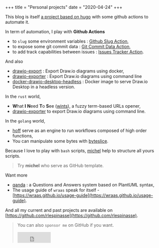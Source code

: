 +++
title = "Personal projects"
date = "2020-04-24"
+++

This blog is itself [a project based on hugo](https://github.com/rlespinasse/rlespinasse.github.io) with some github actions to automate it.

In term of automation, I play with **Github Actions**

- to `slug` some environment variables : [Github Slug Action](https://github.com/marketplace/actions/github-slug),
- to expose some git commit data : [Git Commit Data Action](https://github.com/rlespinasse/git-commit-data-action),
- to add track capabilities between issues : [Issues Tracker Action](https://github.com/marketplace/actions/issues-tracker).

And also

- [drawio-export](https://github.com/rlespinasse/drawio-export) : Export Draw.io diagrams using docker,
- [drawio-exporter](https://github.com/rlespinasse/drawio-exporter) : Export Draw.io diagrams using command line
- [docker-drawio-desktop-headless](https://github.com/rlespinasse/docker-drawio-desktop-headless) : Docker image to serve Draw.io Desktop in a headless version.

In the `rust` world,

- **W**hat **I** **N**eed **T**o **S**ee ([wints](https://github.com/rlespinasse/wints)), a fuzzy term-based URLs opener,
- [drawio-exporter](https://github.com/rlespinasse/drawio-exporter) to export Draw.io diagrams using command line.

In the `golang` world,

- [hoff](https://github.com/rlespinasse/hoff) serve as an engine to run workflows composed of high order functions,
- You can manipulate some bytes with [byteslice](https://github.com/rlespinasse/byteslice).

Because I love to play with `bash` scripts, [michel](https://github.com/rlespinasse/michel) help to structure all yours scripts.
> Try **michel** who serve as GitHub template.

Want more

- [qanda](https://github.com/rlespinasse/qanda) : a Questions and Answers system based on PlantUML syntax,
- The usage guide of `wraas` speak for itself - [https://wraas.github.io/usage-guide](https://wraas.github.io/usage-guide).

And all my current and past projects are available on [https://github.com/rlespinasse](https://github.com/rlespinasse).

> You can also `sponsor me` on GitHub if you want.
>
> <iframe src="https://github.com/sponsors/rlespinasse/button" title="Sponsor rlespinasse" height="35" width="107" style="border: 0;"></iframe>
